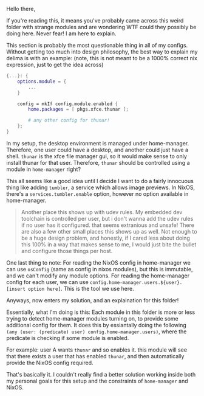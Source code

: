 Hello there,

If you're reading this, it means you've probably came across this weird folder with strange modules and are wondering WTF could they possibly be doing here.
Never fear! I am here to explain.

This section is probably the most questionable thing in all of my configs.
Without getting too much into design philosophy, the best way to explain my delima is with an example:
(note, this is not meant to be a 1000% correct nix expression, just to get the idea across)

```nix
{...}: {
    options.module = {
        ...
    }

    config = mkIf config.module.enabled {
        home.packages = [ pkgs.xfce.thunar ];

        # any other config for thunar!
    };
}
```

In my setup, the desktop environment is managed under home-manager. Therefore, one user could have a desktop, and another could just have a shell.
`thunar` is the xfce file manager gui, so it would make sense to only install thunar for that user.
Therefore, `thunar` should be controlled using a module in `home-manager` right?

This all seems like a good idea until I decide I want to do a fairly innocuous thing like adding `tumbler`, a service which allows image previews.
In NixOS, there's a `services.tumbler.enable` option, however no option available in home-manager.

> Another place this shows up with udev rules. My embedded dev toolchain is controlled per user, but i don't wanna add the udev rules if no user has it configured. that seems extranious and unsafe! There are also a few other small places this shows up as well. Not enough to be a huge design problem, and honestly, if I cared less about doing this 100% in a way that makes sense to me, I would just bite the bullet and configure those things per host.

One last thing to note:
For reading the NixOS config in home-manager we can use `osConfig` (same as config in nixos modules), but this is immutable, and we can't modify any module options.
For reading the home-manager config for each user, we can use `config.home-manager.users.${user}.[insert option here]`. This is the tool we use here.

Anyways, now enters my solution, and an explaination for this folder!

Essentially, what I'm doing is this:
Each module in this folder is more or less trying to detect home-manager modules turning on, to provide some additional config for them.
It does this by essiantally doing the following `(any (user: (predicate) user) config.home-manager.users)`, where the predicate is checking if some module is enabled.

For example:
user A wants `thunar` and so enables it. this module will see that there exists a user that has enabled `thunar`, and then automatically provide the NixOS config required.

That's basically it. I couldn't really find a better solution working inside both my personal goals for this setup and the constraints of `home-manager` and NixOS.